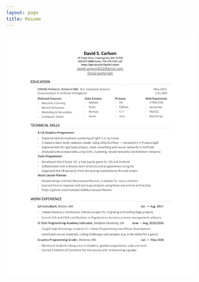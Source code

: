 ```yaml
---
layout: page
title: Resume
---
```

<div class="text-center">
    <img src="/img/blog/dataresume.jpg" class="rounded">
</div>


<!-- <a href="http://example.com/files/myfile.pdf" target="_blank">Download</a> -->
